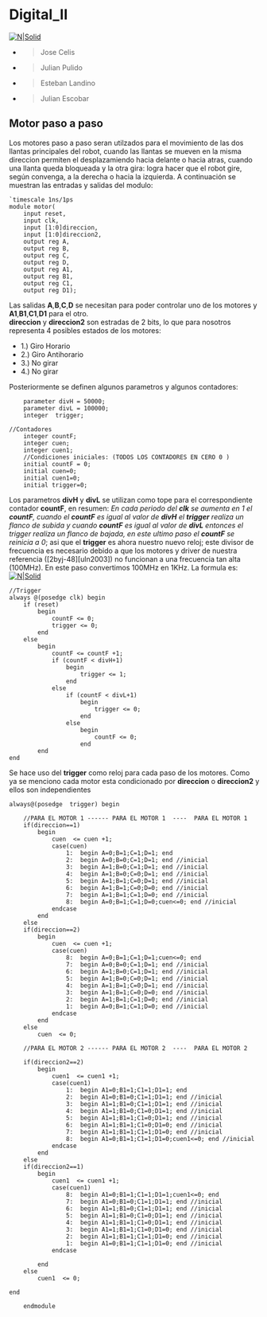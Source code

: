 # Digital_II
[![N|Solid](https://www.universidadesvirtuales.com.co/logos/original/logo-universidad-nacional-de-colombia.png)](https://www.universidadesvirtuales.com.co/logos/original/logo-universidad-nacional-de-colombia.png)

* >Jose Celis
* >Julian Pulido
* >Esteban Landino
* >Julian Escobar

## Motor paso a paso
Los motores paso a paso seran utilzados para el movimiento de las dos llantas principales del robot, cuando las llantas se mueven en la misma direccion permiten el desplazamiendo hacia delante o hacia atras, cuando una llanta queda bloqueada y la otra gira: logra hacer que el robot gire, según convenga, a la derecha o hacia la izquierda.
A continuación se muestran las  entradas y salidas del modulo: 

~~~
`timescale 1ns/1ps
module motor(
    input reset,
    input clk,
    input [1:0]direccion,   
    input [1:0]direccion2,
    output reg A, 
    output reg B,
    output reg C, 
    output reg D,
    output reg A1, 
    output reg B1,
    output reg C1, 
    output reg D1);
~~~
Las salidas **A**,**B**,**C**,**D** se necesitan para poder controlar uno de los motores y **A1**,**B1**,**C1**,**D1** para el otro.  
**direccion** y **direccion2** son estradas de 2 bits, lo que para nosotros representa 4 posibles estados de los motores:
* 1.) Giro Horario
* 2.) Giro Antihorario
* 3.) No girar
* 4.) No girar

Posteriormente se definen algunos parametros y algunos contadores:
```
    parameter divH = 50000; 
    parameter divL = 100000;
	integer  trigger;
	
//Contadores
	integer	countF;
	integer	cuen;
	integer	cuen1;
    //Condiciones iniciales: (TODOS LOS CONTADORES EN CERO 0 ) 
	initial countF = 0;
	initial cuen=0;
	initial cuen1=0;
	initial trigger=0;
 ```


Los parametros **divH** y **divL** se utilizan como tope para el correspondiente contador **countF**, en resumen: *En cada periodo del **clk** se aumenta en 1 el **countF**, cuando el **countF** es igual al valor de **divH** el **trigger** realiza un flanco de subida y cuando **countF** es igual al valor de **divL** entonces el trigger realiza un flanco de bajada, en este ultimo paso el **countF** se reinicia a 0*; asi que el **trigger** es ahora nuestro nuevo reloj; este divisor de frecuencia es necesario debido a que los motores y driver de nuestra referencia ([2byj-48][uln2003]) no funcionan a una frecuencia tan alta (100MHz). En este paso convertimos 100MHz en 1KHz. La formula es:
[![N|Solid](https://i.ibb.co/9r6H2By/imagen-2020-12-16-175106.png)](https://i.ibb.co/9r6H2By/imagen-2020-12-16-175106.png)


```
//Trigger
always @(posedge clk) begin 
	if (reset) 
		begin 
			countF <= 0;
			trigger <= 0;
		end 
	else 
		begin
			countF <= countF +1;
			if (countF < divH+1)
				begin
					trigger <= 1;
				end
			else
				if (countF < divL+1)
					begin
						trigger <= 0;
					end
				else 
					begin
						countF <= 0;
					end
		end
end
```
Se hace uso del **trigger** como reloj para cada paso de los motores. Como ya se menciono cada motor esta condicionado por **direccion** o **direccion2** y ellos son independientes

```
always@(posedge  trigger) begin
	
	//PARA EL MOTOR 1 ------ PARA EL MOTOR 1  ----  PARA EL MOTOR 1
	if(direccion==1)
		begin
			cuen  <= cuen +1;
			case(cuen)
				1:  begin A=0;B=1;C=1;D=1; end 
				2:  begin A=0;B=0;C=1;D=1; end //inicial
				3:  begin A=1;B=0;C=1;D=1; end //inicial
				4:  begin A=1;B=0;C=0;D=1; end //inicial
				5:  begin A=1;B=1;C=0;D=1; end //inicial
				6:  begin A=1;B=1;C=0;D=0; end //inicial
				7:  begin A=1;B=1;C=1;D=0; end //inicial
				8:  begin A=0;B=1;C=1;D=0;cuen<=0; end //inicial
			endcase
		end	
	else 
	if(direccion==2)	
		begin
			cuen  <= cuen +1;
			case(cuen)
				8:  begin A=0;B=1;C=1;D=1;cuen<=0; end 
				7:  begin A=0;B=0;C=1;D=1; end //inicial
				6:  begin A=1;B=0;C=1;D=1; end //inicial
				5:  begin A=1;B=0;C=0;D=1; end //inicial
				4:  begin A=1;B=1;C=0;D=1; end //inicial
				3:  begin A=1;B=1;C=0;D=0; end //inicial
				2:  begin A=1;B=1;C=1;D=0; end //inicial
				1:  begin A=0;B=1;C=1;D=0; end //inicial
			endcase
		end
	else
		cuen  <= 0;
	
	//PARA EL MOTOR 2 ------ PARA EL MOTOR 2  ----  PARA EL MOTOR 2
	
	if(direccion2==2)
		begin
			cuen1  <= cuen1 +1;
			case(cuen1)
				1:  begin A1=0;B1=1;C1=1;D1=1; end 
				2:  begin A1=0;B1=0;C1=1;D1=1; end //inicial
				3:  begin A1=1;B1=0;C1=1;D1=1; end //inicial
				4:  begin A1=1;B1=0;C1=0;D1=1; end //inicial
				5:  begin A1=1;B1=1;C1=0;D1=1; end //inicial
				6:  begin A1=1;B1=1;C1=0;D1=0; end //inicial
				7:  begin A1=1;B1=1;C1=1;D1=0; end //inicial
				8:  begin A1=0;B1=1;C1=1;D1=0;cuen1<=0; end //inicial
			endcase
		end	
	else
	if(direccion2==1)	
		begin
			cuen1  <= cuen1 +1;
			case(cuen1)
				8:  begin A1=0;B1=1;C1=1;D1=1;cuen1<=0; end 
				7:  begin A1=0;B1=0;C1=1;D1=1; end //inicial
				6:  begin A1=1;B1=0;C1=1;D1=1; end //inicial
				5:  begin A1=1;B1=0;C1=0;D1=1; end //inicial
				4:  begin A1=1;B1=1;C1=0;D1=1; end //inicial
				3:  begin A1=1;B1=1;C1=0;D1=0; end //inicial
				2:  begin A1=1;B1=1;C1=1;D1=0; end //inicial
				1:  begin A1=0;B1=1;C1=1;D1=0; end //inicial	
			endcase
	
		end 
	else
		cuen1  <= 0;
	
end

	endmodule
```
